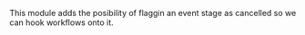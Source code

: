 This module adds the posibility of flaggin an event stage as cancelled so we can hook
workflows onto it.
